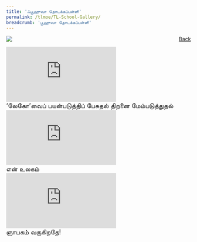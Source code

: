 ```yaml
---
title: 'ஃபூஹுவா தொடக்கப்பள்ளி'
permalink: /tlmoe/TL-School-Gallery/
breadcrumb: 'பூஹுவா தொடக்கப்பள்ளி'
---
```

<a href="/gallery/தமிழ்மொழிக்-காட்சிக்கூடம்-tamil-exhibitions-d/schools/" style="float:right;">Back</a>
 <img src="/images/FUHUA-TL.jpg"> <br/>
<div class="video-container">
  <iframe src="https://www.youtube.com/embed/zjuBhuqQmIE" frameborder="0" allow="accelerometer; autoplay; encrypted-media; gyroscope; picture-in-picture" allowfullscreen></iframe></div>
 <span style="font-size:18px;">‘லேகோ’வைப் பயன்படுத்திப் பேசுதல் திறனை மேம்படுத்துதல்</span>
<div class="video-container"><iframe src="https://www.youtube.com/embed/fnfv7bLU078" frameborder="0" allow="accelerometer; autoplay; encrypted-media; gyroscope; picture-in-picture" allowfullscreen></iframe></div>
<span style="font-size:18px;">என் உலகம்</span>
<div class="video-container"><iframe src="https://www.youtube.com/embed/63586lTmQhY" frameborder="0" allow="accelerometer; autoplay; encrypted-media; gyroscope; picture-in-picture" allowfullscreen></iframe></div>
<span style="font-size:18px;">ஞாபகம் வருகிறதே!</span>

